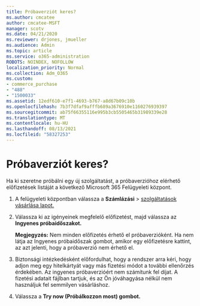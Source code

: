 ```yaml
---
title: Próbaverziót keres?
ms.author: cmcatee
author: cmcatee-MSFT
manager: scotv
ms.date: 04/21/2020
ms.reviewer: drjones, jmueller
ms.audience: Admin
ms.topic: article
ms.service: o365-administration
ROBOTS: NOINDEX, NOFOLLOW
localization_priority: Normal
ms.collection: Adm_O365
ms.custom:
- commerce_purchase
- "488"
- "1500033"
ms.assetid: 12edf610-e7f1-4693-b767-a8d67b09c10b
ms.openlocfilehash: 7b3f7dfaf9afffb689a3676910e1160276939397
ms.sourcegitcommit: ab75f66355116e995b3cb5505465b31989339e28
ms.translationtype: MT
ms.contentlocale: hu-HU
ms.lasthandoff: 08/13/2021
ms.locfileid: "58327253"
---
```

# <a name="trying-to-find-a-trial"></a>Próbaverziót keres?

Ha ki szeretne próbálni egy új szolgáltatást, a próbaverzióhoz elérhető előfizetések listáját a következő Microsoft 365 Felügyeleti központ.
  
1. A felügyeleti központban válassza a **Számlázási** \> [szolgáltatások vásárlása lapot.](https://go.microsoft.com/fwlink/p/?linkid=868433)

2. Válassza ki az igényeinek megfelelő előfizetést, majd válassza az **Ingyenes próbaidőszakot.**

    **Megjegyzés:** Nem minden előfizetés érhető el próbaverzióként. Ha nem látja az  Ingyenes próbaidőszak gombot, amikor egy előfizetésre kattint, az azt jelenti, hogy a próbaverzió nem érhető el.
  
3. Biztonsági intézkedésként előfordulhat, hogy a rendszer arra kéri, hogy adjon meg egy hitelkártyát vagy más fizetési módot a további ellenőrzés érdekében. Az ingyenes próbaverzióért nem számítunk fel díjat. A fizetési adatait fájlban tartjuk, és az Ön jóváhagyása nélkül nem használjuk fel semmilyen vásárláshoz.

4. Válassza a **Try now (Próbálkozzon most) gombot.**